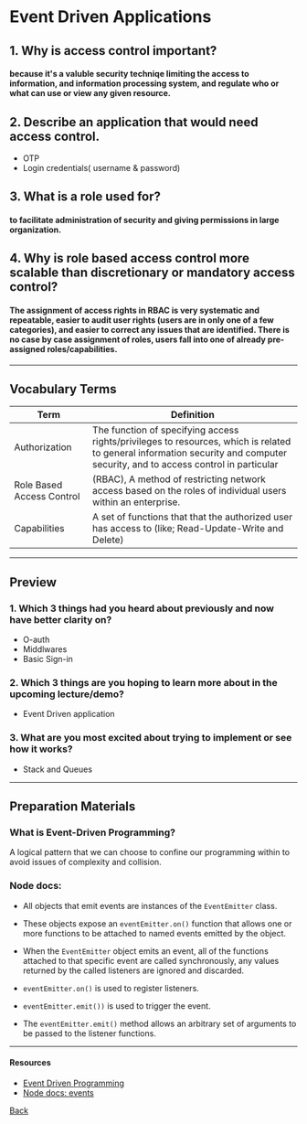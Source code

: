 # Event Driven Applications

## 1. Why is access control important?
#### because it's a valuble security techniqe limiting the access to information, and information processing system, and regulate who or what can use or view any given resource.

## 2. Describe an application that would need access control.
  * OTP
 * Login credentials( username & password)

## 3. What is a role used for?
#### to facilitate administration of security and giving permissions in large organization.

## 4. Why is role based access control more scalable than discretionary or mandatory access control?
#### The assignment of access rights in RBAC is very systematic and repeatable, easier to audit user rights (users are in only one of a few categories), and easier to correct any issues that are identified. There is no case by case assignment of roles, users fall into one of already pre-assigned roles/capabilities.
****
## Vocabulary Terms

| Term                       | Definition                                                                                                                                                                                     |
| ------------------------- | ---------------------------------------------------------------------------------------------------------------------------------------------------------------------------------------------- |
| Authorization             | The function of specifying access rights/privileges to resources, which is related to general information security and computer security, and to access control in particular               |
| Role Based Access Control | (RBAC), A method of restricting network access based on the roles of individual users within an enterprise.                                                        |
| Capabilities              | A set of functions that that the authorized user has access to (like; Read-Update-Write and Delete)  |
****
## Preview

### 1. Which 3 things had you heard about previously and now have better clarity on?
* O-auth
* Middlwares
* Basic Sign-in

### 2. Which 3 things are you hoping to learn more about in the upcoming lecture/demo?
* Event Driven application

### 3. What are you most excited about trying to implement or see how it works?
* Stack and Queues

****
## Preparation Materials

### What is Event-Driven Programming? 
A logical pattern that we can choose to confine our programming within to avoid issues of complexity and collision.

### Node docs: 

- All objects that emit events are instances of the `EventEmitter` class.

- These objects expose an `eventEmitter.on()` function that allows one or more functions to be attached to named events emitted by the object.

- When the `EventEmitter` object emits an event, all of the functions attached to that specific event are called synchronously, any values returned by the called listeners are ignored and discarded.

- `eventEmitter.on()` is used to register listeners.

- `eventEmitter.emit())` is used to trigger the event.

- The `eventEmitter.emit()` method allows an arbitrary set of arguments to be passed to the listener functions.

****
#### Resources
* [Event Driven Programming](https://www.digitalocean.com/community/tutorials/nodejs-event-driven-programming)
* [Node docs: events](https://nodejs.org/api/events.html)

[Back](https://github.com/En-ZUH/Reading-notes/tree/main/401)
